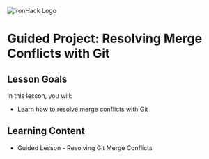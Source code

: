 ![IronHack Logo](https://s3-eu-west-1.amazonaws.com/ih-materials/uploads/upload_d5c5793015fec3be28a63c4fa3dd4d55.png)

# Guided Project: Resolving Merge Conflicts with Git

## Lesson Goals

In this lesson, you will:

- Learn how to resolve merge conflicts with Git

## Learning Content

- Guided Lesson - Resolving Git Merge Conflicts
